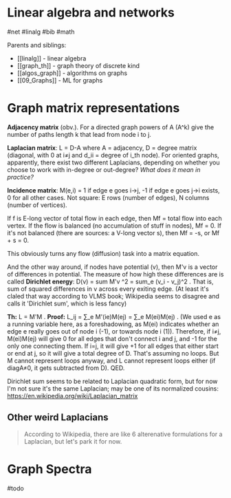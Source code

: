 # Linear algebra and networks

#net #linalg #bib #math

Parents and siblings:
* [[linalg]] - linear algebra
* [[graph_th]] - graph theory of discrete kind
* [[algos_graph]] - algorithms on graphs
* [[09_Graphs]] - ML for graphs

# Graph matrix representations

**Adjacency matrix** (obv.). For a directed graph powers of A (A^k) give the number of paths length k that lead from node i to j.

**Laplacian matrix**: L = D-A where A = adjacency, D = degree matrix (diagonal, with 0 at i≠j and d_ii = degree of i_th node). For oriented graphs, apparently, there exist two different Laplacians, depending on whether you choose to work with in-degree or out-degree? _What does it mean in practice?_

**Incidence matrix**: M(e,i) = 1 if edge e goes i->j, -1 if edge e goes  j->i exists, 0 for all other cases. Not square: E rows (number of edges), N columns (number of vertices).

If f is E-long vector of total flow in each edge, then Mf = total flow into each vertex. If the flow is balanced (no accumulation of stuff in nodes), Mf = 0. If it's not balanced (there are sources: a V-long vector s), then Mf = -s, or Mf + s = 0.

This obviously turns any flow (diffusion) task into a matrix equation.

And the other way around, if nodes have potential (v), then M'v is a vector of differences in potential. The measure of how high these differences are is called **Dirichlet energy**: D(v) = sum M'v ^2  = sum_e (v_i - v_j)^2 . That is, sum of squared differences in v across every exiting edge. (At least it's claled that way according to VLMS book;  Wikipedia seems to disagree and calls it 'Dirichlet sum', which is less fancy)

**Th:** L = M'M . **Proof:** L_ij = ∑_e M'(ie)M(ej) = ∑_e M(ei)M(ej) . (We used e as a running variable here, as a foreshadowing, as M(ei) indicates whether an edge e really goes out of node i (-1), or towards node i (1)). Therefore, if i≠j, M(ei)M(ej) will give 0 for all edges that don't connect i and j, and -1 for the only one connecting them. If i=j, it will give +1 for all edges that either start or end at j, so it will give a total degree of D. That's assuming no loops. But M cannot represent loops anyway, and L cannot represent loops either (if diagA≠0, it gets subtracted from D). QED.

Dirichlet sum seems to be related to Laplacian quadratic form, but for now I'm not sure it's the same Laplacian; may be one of its normalized cousins: https://en.wikipedia.org/wiki/Laplacian_matrix

## Other weird Laplacians

> According to Wikipedia, there are like 6 alterenative formulations for a Laplacian, but let's park it for now.

# Graph Spectra

#todo